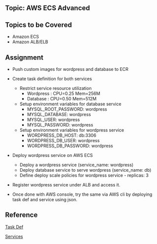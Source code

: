## Topic: AWS ECS Advanced

Topics to be Covered
------------------------
* Amazon ECS
* Amazon ALB/ELB

Assignment
-------------------

* Push custom images for wordpress and database to ECR

* Create task definition for both services
	- Restrict service resource utilization
		- Wordpress : CPU=0.25 Mem=256M
		- Database : CPU=0.50 Mem=512M
	- Setup environment variables for database service
		- MYSQL_ROOT_PASSWORD: wordpress
		- MYSQL_DATABASE: wordpress
		- MYSQL_USER: wordpress
		- MYSQL_PASSWORD: wordpress
	- Setup environment variables for wordpress service
		- WORDPRESS_DB_HOST: db:3306
		- WORDPRESS_DB_USER: wordpress
		- WORDPRESS_DB_PASSWORD: wordpress

* Deploy wordpress service on AWS ECS
	- Deploy a wordpress service (service_name: wordpress)
	- Deploy database service to serve wordpress (service_name: db)
	- Define deploy scale policies for wordpress service
    		- replicas: 3

* Register wordpress service under ALB and access it.

* Once done with AWS console, try the same via AWS cli by deploying task def and service using json.

Reference
-----------------
[Task Def](https://docs.aws.amazon.com/AWSCloudFormation/latest/UserGuide/aws-resource-ecs-taskdefinition.html)

[Services](https://docs.aws.amazon.com/AmazonECS/latest/developerguide/ecs_services.html)

